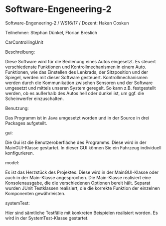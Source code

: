 # Software-Engeneering-2
Software-Engeneering-2 / WS16/17 / Dozent: Hakan Coskun

Teilnehmer: Stephan Dünkel, Florian Breslich


CarControllingUnit

Beschreibung:

Diese Software wird für die Bedienung eines Autos eingesetzt. Es steuert verschiedenste Funktionen und Kontrollmechanismen in einem Auto.
Funktionen, wie das Einstellen des Lenkrads, der Sitzposition und der Spiegel, werden mit dieser Software gesteuert.
Kontrollmechanismen werden durch die Kommunikation zwischen Sensoren und der Software umgesetzt und mittels unseren System geregelt.
So kann z.B. festgestellt werden, ob es außerhalb des Autos hell oder dunkel ist, um ggf. die Scheinwerfer einzuschalten.


Benutzung:

Das Programm ist in Java umgesetzt worden und in der Source in drei Packages aufgeteilt.


gui:

Die Gui ist die Benutzeroberfläche des Programms. Diese wird in der MainGUI-Klasse gestartet. In dieser GUI können Sie ein Fahrzeug
individuell konfigurieren.


model:

Es ist das Herzstück des Projektes. Diese wird in der MainGUI-Klasse oder auch in der Main-Klasse angesprochen.
Die Main-Klasse realisiert eine Konsolenausgabe, die die verschiedenen Optionen bereit hält.
Separat wurden JUnit Testklassen realisiert, die die korrekte Funktion der einzelnen Komponenten gewährleisten.


systemTest:

Hier sind sämtliche Testfälle mit konkreten Beispielen realisiert worden. Es wird in der SystemTest-Klasse gestartet.
